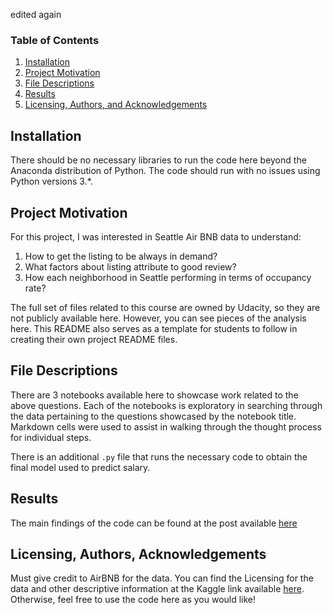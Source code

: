   edited again
### Table of Contents

1. [Installation](#installation)
2. [Project Motivation](#motivation)
3. [File Descriptions](#files)
4. [Results](#results)
5. [Licensing, Authors, and Acknowledgements](#licensing)

## Installation <a name="installation"></a>

There should be no necessary libraries to run the code here beyond the Anaconda distribution of Python.  The code should run with no issues using Python versions 3.*.

## Project Motivation<a name="motivation"></a>

For this project, I was interested in Seattle Air BNB data to understand:

1. How to get the listing to be always in demand?
2. What factors about listing attribute to good review?
3. How each neighborhood in Seattle performing in terms of occupancy rate?


The full set of files related to this course are owned by Udacity, so they are not publicly available here.  However, you can see pieces of the analysis here.  This README also serves as a template for students to follow in creating their own project README files.


## File Descriptions <a name="files"></a>

There are 3 notebooks available here to showcase work related to the above questions.  Each of the notebooks is exploratory in searching through the data pertaining to the questions showcased by the notebook title.  Markdown cells were used to assist in walking through the thought process for individual steps.  

There is an additional `.py` file that runs the necessary code to obtain the final model used to predict salary.

## Results<a name="results"></a>

The main findings of the code can be found at the post available [here]()

## Licensing, Authors, Acknowledgements<a name="licensing"></a>

Must give credit to AirBNB for the data.  You can find the Licensing for the data and other descriptive information at the Kaggle link available [here](https://www.kaggle.com/airbnb/seattle/).  Otherwise, feel free to use the code here as you would like! 

